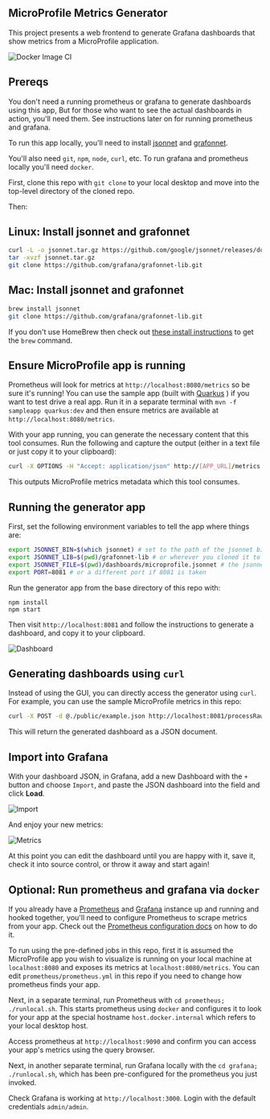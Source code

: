 ## MicroProfile Metrics Generator

This project presents a web frontend to generate Grafana dashboards that show metrics from
a MicroProfile application.

![Docker Image CI](https://github.com/jamesfalkner/microprofile-grafana/workflows/Docker%20Image%20CI/badge.svg)

## Prereqs

You don't need a running prometheus or grafana to generate dashboards using this app, But for those who want to see the actual dashboards in action, you'll need them. See instructions later on for running prometheus and grafana.

To run this app locally, you'll need to install [jsonnet]() and [grafonnet]().

You'll also need `git`, `npm`, `node`, `curl`, etc. To run grafana and prometheus locally you'll need `docker`.

First, clone this repo with `git clone` to your local desktop and move into the top-level directory of the cloned repo.

Then:

## Linux: Install jsonnet and grafonnet

```sh
curl -L -o jsonnet.tar.gz https://github.com/google/jsonnet/releases/download/v0.16.0/jsonnet-bin-v0.16.0-linux.tar.gz
tar -xvzf jsonnet.tar.gz
git clone https://github.com/grafana/grafonnet-lib.git
```

## Mac: Install jsonnet and grafonnet

```sh
brew install jsonnet
git clone https://github.com/grafana/grafonnet-lib.git
```

If you don't use HomeBrew then check out [these install instructions](https://github.com/google/jsonnet#packages) to get the `brew` command.

## Ensure MicroProfile app is running

Prometheus will look for metrics at `http://localhost:8080/metrics` so be sure it's running! You can use the sample app (built with [Quarkus](https://quarkus.io) ) if you want to test drive a real app. Run it in a separate terminal with `mvn -f sampleapp quarkus:dev` and then ensure metrics are available at `http://localhost:8080/metrics`.

With your app running, you can generate the necessary content that this tool consumes. Run the following and capture the output (either in a text file or just copy it to your clipboard):

```sh
curl -X OPTIONS -H "Accept: application/json" http://[APP_URL]/metrics
```

This outputs MicroProfile metrics metadata which this tool consumes.

## Running the generator app

First, set the following environment variables to tell the app where things are:

```sh
export JSONNET_BIN=$(which jsonnet) # set to the path of the jsonnet binary
export JSONNET_LIB=$(pwd)/grafonnet-lib # or wherever you cloned it to
export JSONNET_FILE=$(pwd)/dashboards/microprofile.jsonnet # the jsonnet processor for microprofile metrics
export PORT=8081 # or a different port if 8081 is taken
```

Run the generator app from the base directory of this repo with:

```
npm install
npm start
```

Then visit `http://localhost:8081` and follow the instructions to generate a dashboard, and copy it to your clipboard.

![Dashboard](images/dash.png)

## Generating dashboards using `curl`

Instead of using the GUI, you can directly access the generator using `curl`. For example, you can use the sample MicroProfile metrics in this repo:

```sh
curl -X POST -d @./public/example.json http://localhost:8081/processRaw
```

This will return the generated dashboard as a JSON document.

## Import into Grafana

With your dashboard JSON, in Grafana, add a new Dashboard with the `+` button and choose `Import`, and paste the JSON dashboard into the field and click **Load**.

![Import](images/import.png)

And enjoy your new metrics:

![Metrics](images/grafana.png)

At this point you can edit the dashboard until you are happy with it, save it, check it into source control, or throw it away and start again!

## Optional: Run prometheus and grafana via `docker`

If you already have a [Prometheus](https://prometheus.io/) and [Grafana](https://grafana.com/) instance up and running and hooked together, you'll need to configure Prometheus to scrape metrics from your app. Check out the [Prometheus configuration docs](https://prometheus.io/docs/prometheus/latest/configuration/configuration/) on how to do it.

To run using the pre-defined jobs in this repo, first it is assumed the MicroProfile app you wish to visualize is running on your local machine at `localhost:8080` and exposes its metrics at `localhost:8080/metrics`. You can edit `prometheus/prometheus.yml` in this repo if you need to change how prometheus finds your app.

Next, in a separate terminal, run Prometheus with `cd prometheus; ./runlocal.sh`. This starts prometheus using `docker` and configures it to look for your app at the special hostname `host.docker.internal` which refers to your local desktop host.

Access prometheus at `http://localhost:9090` and confirm you can access your app's metrics using the query browser.

Next, in another separate terminal, run Grafana locally with the `cd grafana; ./runlocal.sh`, which has been pre-configured for the prometheus you just invoked.

Check Grafana is working at `http://localhost:3000`. Login with the default credentials `admin/admin`.
